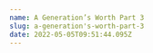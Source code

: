 ```yaml
---
name: A Generation’s Worth Part 3
slug: a-generation's-worth-part-3
date: 2022-05-05T09:51:44.095Z
---
```



